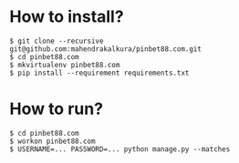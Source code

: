 How to install?
===============

```
$ git clone --recursive git@github.com:mahendrakalkura/pinbet88.com.git
$ cd pinbet88.com
$ mkvirtualenv pinbet88.com
$ pip install --requirement requirements.txt
```

How to run?
===========

```
$ cd pinbet88.com
$ workon pinbet88.com
$ USERNAME=... PASSWORD=... python manage.py --matches
```
